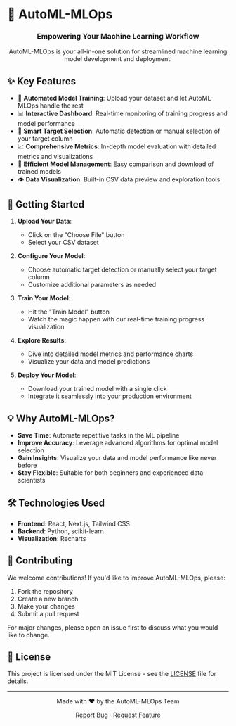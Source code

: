 # 🤖 AutoML-MLOps

<h3 align="center">Empowering Your Machine Learning Workflow</h3>

<p align="center">
  AutoML-MLOps is your all-in-one solution for streamlined machine learning model development and deployment.
</p>

## ✨ Key Features

- 🚀 **Automated Model Training**: Upload your dataset and let AutoML-MLOps handle the rest
- 📊 **Interactive Dashboard**: Real-time monitoring of training progress and model performance
- 🎯 **Smart Target Selection**: Automatic detection or manual selection of your target column
- 📈 **Comprehensive Metrics**: In-depth model evaluation with detailed metrics and visualizations
- 💾 **Efficient Model Management**: Easy comparison and download of trained models
- 👁️ **Data Visualization**: Built-in CSV data preview and exploration tools

## 🚀 Getting Started

1. **Upload Your Data**: 
   - Click on the "Choose File" button
   - Select your CSV dataset

2. **Configure Your Model**:
   - Choose automatic target detection or manually select your target column
   - Customize additional parameters as needed

3. **Train Your Model**:
   - Hit the "Train Model" button
   - Watch the magic happen with our real-time training progress visualization

4. **Explore Results**:
   - Dive into detailed model metrics and performance charts
   - Visualize your data and model predictions

5. **Deploy Your Model**:
   - Download your trained model with a single click
   - Integrate it seamlessly into your production environment

## 💡 Why AutoML-MLOps?

- **Save Time**: Automate repetitive tasks in the ML pipeline
- **Improve Accuracy**: Leverage advanced algorithms for optimal model selection
- **Gain Insights**: Visualize your data and model performance like never before
- **Stay Flexible**: Suitable for both beginners and experienced data scientists

## 🛠️ Technologies Used

- **Frontend**: React, Next.js, Tailwind CSS
- **Backend**: Python, scikit-learn
- **Visualization**: Recharts

## 👥 Contributing

We welcome contributions! If you'd like to improve AutoML-MLOps, please:

1. Fork the repository
2. Create a new branch
3. Make your changes
4. Submit a pull request

For major changes, please open an issue first to discuss what you would like to change.

## 📄 License

This project is licensed under the MIT License - see the [LICENSE](LICENSE) file for details.

---

<p align="center">
  Made with ❤️ by the AutoML-MLOps Team
</p>

<p align="center">
  <a href="https://github.com/yourusername/AutoML-MLOps/issues">Report Bug</a> · 
  <a href="https://github.com/yourusername/AutoML-MLOps/issues">Request Feature</a>
</p>
